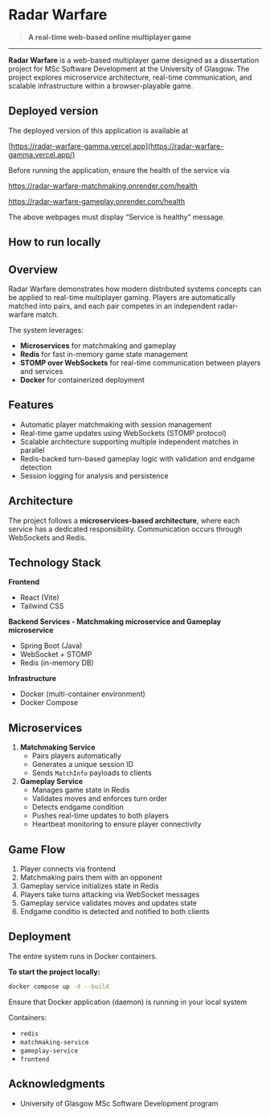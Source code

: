 # Radar Warfare

> **A real-time web-based online multiplayer game**

---

**Radar Warfare** is a web-based multiplayer game designed as a dissertation project for MSc Software Development at the University of Glasgow. The project explores microservice architecture, real-time communication, and scalable infrastructure within a browser-playable game.

## Deployed version

The deployed version of this application is available at

[https://radar-warfare-gamma.vercel.app](https://radar-warfare-gamma.vercel.app/)

<aside>

Before running the application, ensure the health of the service via

https://radar-warfare-matchmaking.onrender.com/health

https://radar-warfare-gameplay.onrender.com/health

The above webpages must display “Service is healthy” message.

</aside>

## How to run locally

## Overview

Radar Warfare demonstrates how modern distributed systems concepts can be applied to real-time multiplayer gaming. Players are automatically matched into pairs, and each pair competes in an independent radar-warfare match.

The system leverages:

-   **Microservices** for matchmaking and gameplay
-   **Redis** for fast in-memory game state management
-   **STOMP over WebSockets** for real-time communication between players and services
-   **Docker** for containerized deployment

## Features

-   Automatic player matchmaking with session management
-   Real-time game updates using WebSockets (STOMP protocol)
-   Scalable architecture supporting multiple independent matches in parallel
-   Redis-backed turn-based gameplay logic with validation and endgame detection
-   Session logging for analysis and persistence

## Architecture

The project follows a **microservices-based architecture**, where each service has a dedicated responsibility. Communication occurs through WebSockets and Redis.

## Technology Stack

**Frontend**

-   React (Vite)
-   Tailwind CSS

**Backend Services - Matchmaking microservice and Gameplay microservice**

-   Spring Boot (Java)
-   WebSocket + STOMP
-   Redis (in-memory DB)

**Infrastructure**

-   Docker (multi-container environment)
-   Docker Compose

## Microservices

1. **Matchmaking Service**
    - Pairs players automatically
    - Generates a unique session ID
    - Sends `MatchInfo` payloads to clients
2. **Gameplay Service**
    - Manages game state in Redis
    - Validates moves and enforces turn order
    - Detects endgame condition
    - Pushes real-time updates to both players
    - Heartbeat monitoring to ensure player connectivity

## Game Flow

1. Player connects via frontend
2. Matchmaking pairs them with an opponent
3. Gameplay service initializes state in Redis
4. Players take turns attacking via WebSocket messages
5. Gameplay service validates moves and updates state
6. Endgame conditio is detected and notified to both clients

## Deployment

The entire system runs in Docker containers.

**To start the project locally:**

```bash
docker compose up -d --build
```

<aside>

Ensure that Docker application (daemon) is running in your local system

</aside>

Containers:

-   `redis`
-   `matchmaking-service`
-   `gameplay-service`
-   `frontend`

## Acknowledgments

-   University of Glasgow MSc Software Development program
